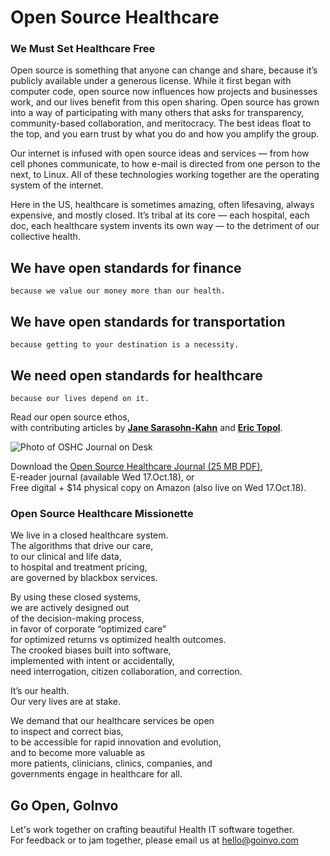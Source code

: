 # Open Source Healthcare



### We Must Set Healthcare Free

Open source is something that anyone can change and share, because it’s publicly available under a generous license. While it first began with computer code, open source now influences how projects and businesses work, and our lives benefit from this open sharing. Open source has grown into a way of participating with many others that asks for transparency, community-based collaboration, and meritocracy. The best ideas float to the top, and you earn trust by what you do and how you amplify the group.

Our internet is infused with open source ideas and services — from
how cell phones communicate, to how e-mail is directed from one person to the next, to Linux. All of these technologies working together are the operating system of the internet.

Here in the US, healthcare is sometimes amazing, often lifesaving, always expensive, and mostly closed. It’s tribal at its core — each hospital, each doc, each healthcare system invents its own way — to the detriment of our collective health.


## We have open standards for finance
```because we value our money more than our health.```
## We have open standards for transportation
```because getting to your destination is a necessity.```
## We need open standards for healthcare
```because our lives depend on it.```


Read our open source ethos,  
with contributing articles by [**Jane Sarasohn-Kahn**](https://www.healthpopuli.com/2018/10/11/open-source-health-care-will-liberate-patients/) and [**Eric Topol**](https://twitter.com/EricTopol).

![Photo of OSHC Journal on Desk](/img/oshc_journal_desk_sm.jpg)

Download the [Open Source Healthcare Journal (25 MB PDF)](https://www.dropbox.com/s/ozixx5mmki3xcvi/opensourcehealthcare_journal.pdf?dl=0),  
E-reader journal (available Wed 17.Oct.18), or  
Free digital + $14 physical copy on Amazon (also live on Wed 17.Oct.18).

  
    
      


### Open Source Healthcare Missionette

We live in a closed healthcare system.  
The algorithms that drive our care,  
to our clinical and life data,  
to hospital and treatment pricing,  
are governed by blackbox services.  

By using these closed systems,  
we are actively designed out   
of the decision-making process,    
in favor of corporate “optimized care”   
for optimized returns vs optimized health outcomes.  
The crooked biases built into software,  
implemented with intent or accidentally,  
need interrogation, citizen collaboration, and correction.  

It’s our health.  
Our very lives are at stake.  

We demand that our healthcare services be open  
to inspect and correct bias,  
to be accessible for rapid innovation and evolution,  
and to become more valuable as  
more patients, clinicians, clinics, companies, and  
governments engage in healthcare for all.  
  
    
      
## Go Open, GoInvo

Let's work together on crafting beautiful Health IT software together.  
For feedback or to jam together, please email us at [hello@goinvo.com](mailto:hello@goinvo.com)
